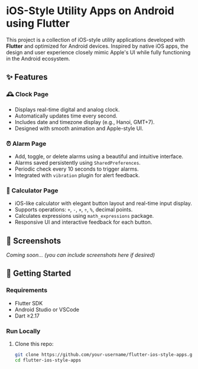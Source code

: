 # iOS-Style Utility Apps on Android using Flutter

This project is a collection of iOS-style utility applications developed with **Flutter** and optimized for Android devices. Inspired by native iOS apps, the design and user experience closely mimic Apple's UI while fully functioning in the Android ecosystem.

## ✨ Features

### 🕰 Clock Page

- Displays real-time digital and analog clock.
- Automatically updates time every second.
- Includes date and timezone display (e.g., Hanoi, GMT+7).
- Designed with smooth animation and Apple-style UI.

### ⏰ Alarm Page

- Add, toggle, or delete alarms using a beautiful and intuitive interface.
- Alarms saved persistently using `SharedPreferences`.
- Periodic check every 10 seconds to trigger alarms.
- Integrated with `vibration` plugin for alert feedback.

### 🧮 Calculator Page

- iOS-like calculator with elegant button layout and real-time input display.
- Supports operations: `+`, `-`, `×`, `÷`, `%`, decimal points.
- Calculates expressions using `math_expressions` package.
- Responsive UI and interactive feedback for each button.

## 📱 Screenshots

_Coming soon... (you can include screenshots here if desired)_

## 🚀 Getting Started

### Requirements

- Flutter SDK
- Android Studio or VSCode
- Dart ≥2.17

### Run Locally

1. Clone this repo:
   ```bash
   git clone https://github.com/your-username/flutter-ios-style-apps.git
   cd flutter-ios-style-apps
   ```
